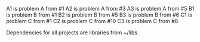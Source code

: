 A1 is problem A from #1
A2 is problem A from #3
A3 is problem A from #5
B1 is problem B from #1
B2 is problem B from #5
B3 is problem B from #6
C1 is problem C from #1
C2 is problem C from #10
C3 is problem C from #8

Dependencies for all projects are libraries from ~/libs
